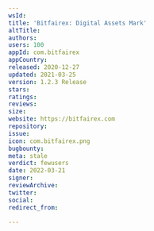 ```yaml
---
wsId: 
title: 'Bitfairex: Digital Assets Mark'
altTitle: 
authors: 
users: 100
appId: com.bitfairex
appCountry: 
released: 2020-12-27
updated: 2021-03-25
version: 1.2.3 Release
stars: 
ratings: 
reviews: 
size: 
website: https://bitfairex.com
repository: 
issue: 
icon: com.bitfairex.png
bugbounty: 
meta: stale
verdict: fewusers
date: 2022-03-21
signer: 
reviewArchive: 
twitter: 
social: 
redirect_from: 

---
```


